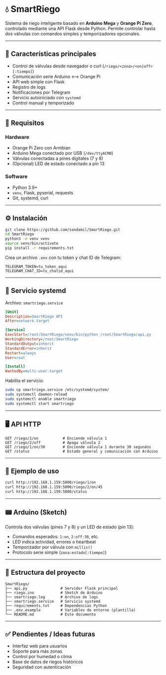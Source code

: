 # 💧 SmartRiego

Sistema de riego inteligente basado en **Arduino Mega** y **Orange Pi Zero**, controlado mediante una API Flask desde Python. Permite controlar hasta dos válvulas con comandos simples y temporizadores opcionales.

---

## 🚀 Características principales

- Control de válvulas desde navegador o curl (`/riego/<zona>/<on|off>[:tiempo]`)
- Comunicación serie Arduino <--> Orange Pi
- API web simple con Flask
- Registro de logs
- Notificaciones por Telegram
- Servicio autoiniciado con `systemd`
- Control manual y temporizado

---

## 🧠 Requisitos

### Hardware
- Orange Pi Zero con Armbian
- Arduino Mega conectado por USB (`/dev/ttyACM0`)
- Válvulas conectadas a pines digitales (7 y 8)
- (Opcional) LED de estado conectado a pin 13

### Software
- Python 3.9+
- `venv`, Flask, pyserial, requests
- Git, systemd, curl

---

## ⚙️ Instalación

```bash
git clone https://github.com/sandamil/SmartRiego.git
cd SmartRiego
python3 -m venv venv
source venv/bin/activate
pip install -r requirements.txt
```

Crea un archivo `.env` con tu token y chat ID de Telegram:

```env
TELEGRAM_TOKEN=tu_token_aqui
TELEGRAM_CHAT_ID=tu_chatid_aqui
```

---

## 🔌 Servicio systemd

Archivo: `smartriego.service`

```ini
[Unit]
Description=SmartRiego API
After=network.target

[Service]
ExecStart=/root/SmartRiego/venv/bin/python /root/SmartRiego/api.py
WorkingDirectory=/root/SmartRiego
StandardOutput=inherit
StandardError=inherit
Restart=always
User=root

[Install]
WantedBy=multi-user.target
```

Habilita el servicio:

```bash
sudo cp smartriego.service /etc/systemd/system/
sudo systemctl daemon-reload
sudo systemctl enable smartriego
sudo systemctl start smartriego
```

---

## 🖥️ API HTTP

```http
GET /riego/1/on           # Enciende válvula 1
GET /riego/2/off          # Apaga válvula 2
GET /riego/1/on/30        # Enciende válvula 1 durante 30 segundos
GET /status               # Estado general y comunicación con Arduino
```

---

## 🧪 Ejemplo de uso

```bash
curl http://192.168.1.159:5000/riego/1/on
curl http://192.168.1.159:5000/riego/2/on/45
curl http://192.168.1.159:5000/status
```

---

## 📟 Arduino (Sketch)

Controla dos válvulas (pines 7 y 8) y un LED de estado (pin 13):

- Comandos esperados: `1:on`, `2:off:30`, etc.
- LED indica actividad, errores o heartbeat
- Temporizador por válvula con `millis()`
- Protocolo serie simple (`zona:estado[:tiempo]`)

---

## 📁 Estructura del proyecto

```plaintext
SmartRiego/
├── api.py               # Servidor Flask principal
├── riego.ino            # Sketch de Arduino
├── smartriego.log       # Archivo de logs
├── smartriego.service   # Servicio systemd
├── requirements.txt     # Dependencias Python
├── .env.example         # Variables de entorno (plantilla)
└── README.md            # Este documento
```

---

## ✅ Pendientes / Ideas futuras

- Interfaz web para usuarios
- Soporte para más zonas
- Control por humedad o clima
- Base de datos de riegos históricos
- Seguridad con autenticación

